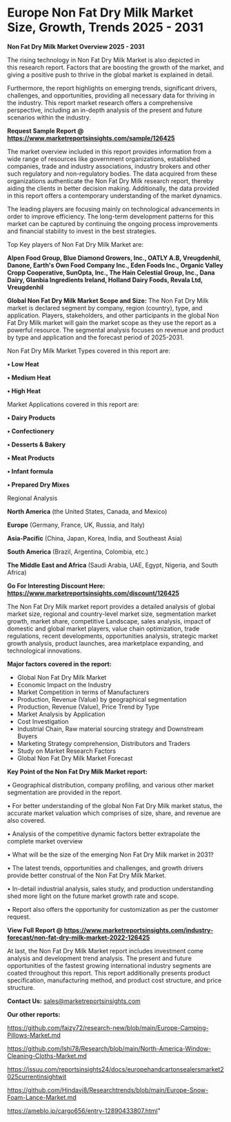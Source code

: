 # Europe Non Fat Dry Milk Market Size, Growth, Trends 2025 - 2031

<Strong> Non Fat Dry Milk Market Overview 2025 - 2031</strong>

The rising technology in Non Fat Dry Milk Market is also depicted in this research report. Factors that are boosting the growth of the market, and giving a positive push to thrive in the global market is explained in detail.

Furthermore, the report highlights on emerging trends, significant drivers, challenges, and opportunities, providing all necessary data for thriving in the industry. This report market research offers a comprehensive perspective, including an in-depth analysis of the present and future scenarios within the industry.

<strong>Request Sample Report @ <a href=https://www.marketreportsinsights.com/sample/126425>https://www.marketreportsinsights.com/sample/126425</a></strong>

The market overview included in this report provides information from a wide range of resources like government organizations, established companies, trade and industry associations, industry brokers and other such regulatory and non-regulatory bodies. The data acquired from these organizations authenticate the Non Fat Dry Milk research report, thereby aiding the clients in better decision making. Additionally, the data provided in this report offers a contemporary understanding of the market dynamics.

The leading players are focusing mainly on technological advancements in order to improve efficiency. The long-term development patterns for this market can be captured by continuing the ongoing process improvements and financial stability to invest in the best strategies.

Top Key players of Non Fat Dry Milk Market are:

<strong>Alpen Food Group, Blue Diamond Growers, Inc., OATLY A.B, Vreugdenhil, Danone, Earth's Own Food Company Inc., Eden Foods Inc., Organic Valley Cropp Cooperative, SunOpta, Inc., The Hain Celestial Group, Inc., Dana Dairy, Glanbia Ingredients Ireland, Holland Dairy Foods, Revala Ltd, Vreugdenhil</strong>

<strong><b>Global Non Fat Dry Milk Market Scope and Size:</b></strong>
The Non Fat Dry Milk market is declared segment by company, region (country), type, and application. Players, stakeholders, and other participants in the global Non Fat Dry Milk market will gain the market scope as they use the report as a powerful resource. The segmental analysis focuses on revenue and product by type and application and the forecast period of 2025-2031.

Non Fat Dry Milk Market Types covered in this report are:

<strong>• Low Heat

• Medium Heat

• High Heat</strong>

Market Applications covered in this report are:

<strong>• Dairy Products

• Confectionery

• Desserts & Bakery

• Meat Products

• Infant formula

• Prepared Dry Mixes</strong> 

Regional Analysis

<strong>North America</strong> (the United States, Canada, and Mexico)

<strong>Europe</strong> (Germany, France, UK, Russia, and Italy)

<strong>Asia-Pacific</strong> (China, Japan, Korea, India, and Southeast Asia)

<strong>South America</strong> (Brazil, Argentina, Colombia, etc.)

<strong>The Middle East and Africa</strong> (Saudi Arabia, UAE, Egypt, Nigeria, and South Africa)

<strong>Go For Interesting Discount Here: <a href=https://www.marketreportsinsights.com/discount/126425>https://www.marketreportsinsights.com/discount/126425</a></strong>

The Non Fat Dry Milk market report provides a detailed analysis of global market size, regional and country-level market size, segmentation market growth, market share, competitive Landscape, sales analysis, impact of domestic and global market players, value chain optimization, trade regulations, recent developments, opportunities analysis, strategic market growth analysis, product launches, area marketplace expanding, and technological innovations.

<strong><b>Major factors covered in the report:</b></strong>
<ul>
  <li>Global Non Fat Dry Milk Market </li>
  <li>Economic Impact on the Industry</li>
  <li>Market Competition in terms of Manufacturers</li>
  <li>Production, Revenue (Value) by geographical segmentation</li>
  <li>Production, Revenue (Value), Price Trend by Type</li>
  <li>Market Analysis by Application</li>
  <li>Cost Investigation</li>
  <li>Industrial Chain, Raw material sourcing strategy and Downstream Buyers</li>
  <li>Marketing Strategy comprehension, Distributors and Traders</li>
  <li>Study on Market Research Factors</li>
  <li>Global Non Fat Dry Milk Market Forecast</li>
</ul>

<strong><b>Key Point of the Non Fat Dry Milk Market report:</b></strong>

• Geographical distribution, company profiling, and various other market segmentation are provided in the report.

• For better understanding of the global Non Fat Dry Milk market status, the accurate market valuation which comprises of size, share, and revenue are also covered.

• Analysis of the competitive dynamic factors better extrapolate the complete market overview

• What will be the size of the emerging Non Fat Dry Milk market in 2031?

• The latest trends, opportunities and challenges, and growth drivers provide better construal of the Non Fat Dry Milk Market.

• In-detail industrial analysis, sales study, and production understanding shed more light on the future market growth rate and scope.

• Report also offers the opportunity for customization as per the customer request.

<strong><b>View Full Report @ <a href=https://www.marketreportsinsights.com/industry-forecast/non-fat-dry-milk-market-2022-126425>https://www.marketreportsinsights.com/industry-forecast/non-fat-dry-milk-market-2022-126425</a></b></strong>


At last, the Non Fat Dry Milk Market report includes investment come analysis and development trend analysis. The present and future opportunities of the fastest growing international industry segments are coated throughout this report. This report additionally presents product specification, manufacturing method, and product cost structure, and price structure.

<strong>Contact Us:</strong>
sales@marketreportsinsights.com

<strong>Our other reports:</strong>

<a href=https://github.com/faizy72/research-new/blob/main/Europe-Camping-Pillows-Market.md>https://github.com/faizy72/research-new/blob/main/Europe-Camping-Pillows-Market.md</a>

<a href=https://github.com/Ishi78/Research/blob/main/North-America-Window-Cleaning-Cloths-Market.md>https://github.com/Ishi78/Research/blob/main/North-America-Window-Cleaning-Cloths-Market.md</a>

<a href=https://issuu.com/reportsinsights24/docs/europehandcartonsealersmarket2025currentinsightwit>https://issuu.com/reportsinsights24/docs/europehandcartonsealersmarket2025currentinsightwit</a>

<a href=https://github.com/Hindavi8/Researchtrends/blob/main/Europe-Snow-Foam-Lance-Market.md>https://github.com/Hindavi8/Researchtrends/blob/main/Europe-Snow-Foam-Lance-Market.md</a>

<a href=https://ameblo.jp/cargo656/entry-12890433807.html>https://ameblo.jp/cargo656/entry-12890433807.html</a>"

